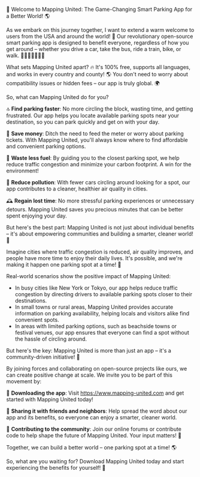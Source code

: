 🚀 Welcome to Mapping United: The Game-Changing Smart Parking App for a Better World! 🌎

As we embark on this journey together, I want to extend a warm welcome to users from the USA and around the world! 👋 Our revolutionary open-source smart parking app is designed to benefit everyone, regardless of how you get around – whether you drive a car, take the bus, ride a train, bike, or walk. 🚗🚌🚂🚴‍♀️🏃‍♂️

What sets Mapping United apart? 🔥 It's 100% free, supports all languages, and works in every country and county! 🌎 You don't need to worry about compatibility issues or hidden fees – our app is truly global. 🌍

So, what can Mapping United do for you?

🔝 **Find parking faster**: No more circling the block, wasting time, and getting frustrated. Our app helps you locate available parking spots near your destination, so you can park quickly and get on with your day.

💸 **Save money**: Ditch the need to feed the meter or worry about parking tickets. With Mapping United, you'll always know where to find affordable and convenient parking options.

🌟 **Waste less fuel**: By guiding you to the closest parking spot, we help reduce traffic congestion and minimize your carbon footprint. A win for the environment!

💪 **Reduce pollution**: With fewer cars circling around looking for a spot, our app contributes to a cleaner, healthier air quality in cities.

🕰️ **Regain lost time**: No more stressful parking experiences or unnecessary detours. Mapping United saves you precious minutes that can be better spent enjoying your day.

But here's the best part: Mapping United is not just about individual benefits – it's about empowering communities and building a smarter, cleaner world! 🌟

Imagine cities where traffic congestion is reduced, air quality improves, and people have more time to enjoy their daily lives. It's possible, and we're making it happen one parking spot at a time! 🚀

Real-world scenarios show the positive impact of Mapping United:

* In busy cities like New York or Tokyo, our app helps reduce traffic congestion by directing drivers to available parking spots closer to their destinations.
* In small towns or rural areas, Mapping United provides accurate information on parking availability, helping locals and visitors alike find convenient spots.
* In areas with limited parking options, such as beachside towns or festival venues, our app ensures that everyone can find a spot without the hassle of circling around.

But here's the key: Mapping United is more than just an app – it's a community-driven initiative! 🌟

By joining forces and collaborating on open-source projects like ours, we can create positive change at scale. We invite you to be part of this movement by:

📲 **Downloading the app**: Visit https://www.mapping-united.com and get started with Mapping United today!

👫 **Sharing it with friends and neighbors**: Help spread the word about our app and its benefits, so everyone can enjoy a smarter, cleaner world.

💪 **Contributing to the community**: Join our online forums or contribute code to help shape the future of Mapping United. Your input matters! 🤝

Together, we can build a better world – one parking spot at a time! 🌎

So, what are you waiting for? Download Mapping United today and start experiencing the benefits for yourself! 🚀